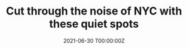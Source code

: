 ---
date: "2021-06-30 T00:00:00Z"
type: project
external_link: https://blog.blacklane.com/travel/cut-through-the-noise-of-nyc-with-these-quiet-spots/
image:
  focal_point: Smart
summary: Finding a quiet place to do business in a noisy city like NYC can be a struggle. In fact, the biggest civil complaint in the city is about noise, year after year. 
tags: 
- Blacklane
title: Cut through the noise of NYC with these quiet spots
---